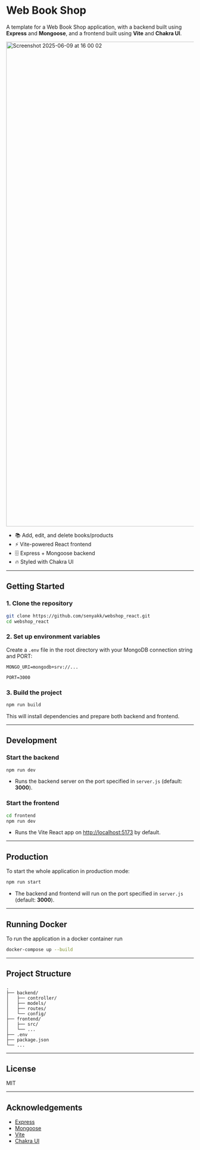 # Web Book Shop

A template for a Web Book Shop application, with a backend built using **Express** and **Mongoose**, and a frontend built using **Vite** and **Chakra UI**.  

<img width="1299" alt="Screenshot 2025-06-09 at 16 00 02" src="https://github.com/user-attachments/assets/fe1b127d-c4f6-4b15-844c-f3dc9dbd1505" />

- 📚 Add, edit, and delete books/products
- ⚡ Vite-powered React frontend
- 🗄️ Express + Mongoose backend
- 🔥 Styled with Chakra UI

---

## Getting Started

### 1. Clone the repository

```bash
git clone https://github.com/senyakk/webshop_react.git
cd webshop_react
```

### 2. Set up environment variables

Create a `.env` file in the root directory with your MongoDB connection string and PORT:

```
MONGO_URI=mongodb+srv://...

PORT=3000
```

### 3. Build the project

```bash
npm run build
```

This will install dependencies and prepare both backend and frontend.

---

## Development

### Start the backend

```bash
npm run dev
```

- Runs the backend server on the port specified in `server.js` (default: **3000**).

### Start the frontend

```bash
cd frontend
npm run dev
```

- Runs the Vite React app on [http://localhost:5173](http://localhost:5173) by default.

---

## Production

To start the whole application in production mode:

```bash
npm run start
```

- The backend and frontend will run on the port specified in `server.js` (default: **3000**).
---

## Running Docker

To run the application in a docker container run 
```bash
docker-compose up --build
```


---
## Project Structure

```
.
├── backend/
│   ├── controller/
│   ├── models/
│   ├── routes/
│   └── config/
├── frontend/
│   ├── src/
│   └── ...
├── .env
├── package.json
└── ...
```

---

## License

MIT

---

## Acknowledgements

- [Express](https://expressjs.com/)
- [Mongoose](https://mongoosejs.com/)
- [Vite](https://vitejs.dev/)
- [Chakra UI](https://chakra-ui.com/)

